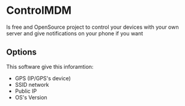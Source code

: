 # ControlMDM  

Is free and OpenSource project to control your devices with your own server and give notifications on your phone if you want

## Options  

This software give this inforamtion:

- GPS (IP/GPS's device)  
- SSID network
- Public IP  
- OS's Version  
